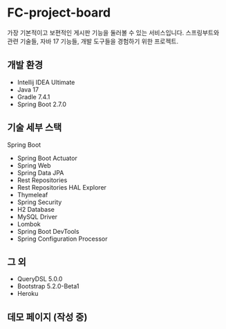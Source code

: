 # FC-project-board

가장 기본적이고 보편적인 게시판 기능을 둘러볼 수 있는 서비스입니다. 스프링부트와 관련 기술들, 자바 17 기능들, 개발 도구들을 경험하기 위한 프로젝트.

## 개발 환경

* Intellij IDEA Ultimate
* Java 17
* Gradle 7.4.1
* Spring Boot 2.7.0

## 기술 세부 스택
Spring Boot

* Spring Boot Actuator
* Spring Web
* Spring Data JPA
* Rest Repositories
* Rest Repositories HAL Explorer
* Thymeleaf
* Spring Security
* H2 Database
* MySQL Driver
* Lombok
* Spring Boot DevTools
* Spring Configuration Processor

## 그 외
* QueryDSL 5.0.0
* Bootstrap 5.2.0-Beta1
* Heroku

## 데모 페이지 (작성 중)
